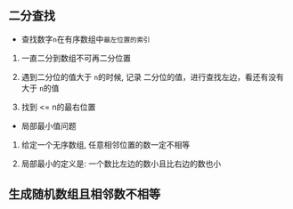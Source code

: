 
## 二分查找

- 查找数字`n`在有序数组中`最左位置的索引`

1. 一直二分到数组不可再二分位置

2. 遇到二分位的值大于 `n`的时候, 记录 二分位的值，进行查找左边，看还有没有大于 `n`的值

3. 找到 <= n的最右位置

- 局部最小值问题

1. 给定一个无序数组, 任意相邻位置的数一定不相等

2. 局部最小的定义是: 一个数比左边的数小且比右边的数也小


## 生成随机数组且相邻数不相等